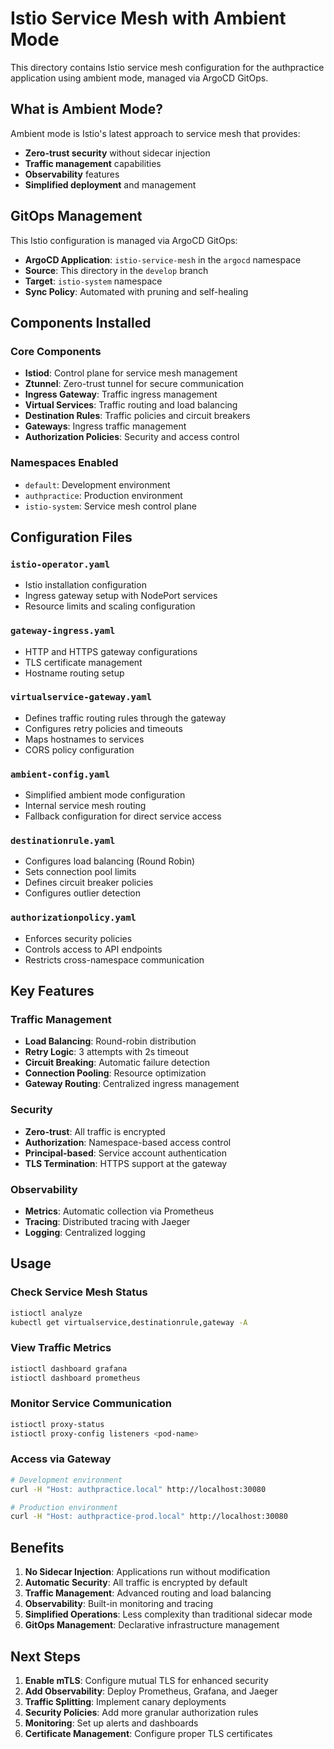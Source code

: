 # Istio Service Mesh with Ambient Mode

This directory contains Istio service mesh configuration for the authpractice application using ambient mode, managed via ArgoCD GitOps.

## What is Ambient Mode?

Ambient mode is Istio's latest approach to service mesh that provides:
- **Zero-trust security** without sidecar injection
- **Traffic management** capabilities
- **Observability** features
- **Simplified deployment** and management

## GitOps Management

This Istio configuration is managed via ArgoCD GitOps:
- **ArgoCD Application**: `istio-service-mesh` in the `argocd` namespace
- **Source**: This directory in the `develop` branch
- **Target**: `istio-system` namespace
- **Sync Policy**: Automated with pruning and self-healing

## Components Installed

### Core Components
- **Istiod**: Control plane for service mesh management
- **Ztunnel**: Zero-trust tunnel for secure communication
- **Ingress Gateway**: Traffic ingress management
- **Virtual Services**: Traffic routing and load balancing
- **Destination Rules**: Traffic policies and circuit breakers
- **Gateways**: Ingress traffic management
- **Authorization Policies**: Security and access control

### Namespaces Enabled
- `default`: Development environment
- `authpractice`: Production environment
- `istio-system`: Service mesh control plane

## Configuration Files

### `istio-operator.yaml`
- Istio installation configuration
- Ingress gateway setup with NodePort services
- Resource limits and scaling configuration

### `gateway-ingress.yaml`
- HTTP and HTTPS gateway configurations
- TLS certificate management
- Hostname routing setup

### `virtualservice-gateway.yaml`
- Defines traffic routing rules through the gateway
- Configures retry policies and timeouts
- Maps hostnames to services
- CORS policy configuration

### `ambient-config.yaml`
- Simplified ambient mode configuration
- Internal service mesh routing
- Fallback configuration for direct service access

### `destinationrule.yaml`
- Configures load balancing (Round Robin)
- Sets connection pool limits
- Defines circuit breaker policies
- Configures outlier detection

### `authorizationpolicy.yaml`
- Enforces security policies
- Controls access to API endpoints
- Restricts cross-namespace communication

## Key Features

### Traffic Management
- **Load Balancing**: Round-robin distribution
- **Retry Logic**: 3 attempts with 2s timeout
- **Circuit Breaking**: Automatic failure detection
- **Connection Pooling**: Resource optimization
- **Gateway Routing**: Centralized ingress management

### Security
- **Zero-trust**: All traffic is encrypted
- **Authorization**: Namespace-based access control
- **Principal-based**: Service account authentication
- **TLS Termination**: HTTPS support at the gateway

### Observability
- **Metrics**: Automatic collection via Prometheus
- **Tracing**: Distributed tracing with Jaeger
- **Logging**: Centralized logging

## Usage

### Check Service Mesh Status
```bash
istioctl analyze
kubectl get virtualservice,destinationrule,gateway -A
```

### View Traffic Metrics
```bash
istioctl dashboard grafana
istioctl dashboard prometheus
```

### Monitor Service Communication
```bash
istioctl proxy-status
istioctl proxy-config listeners <pod-name>
```

### Access via Gateway
```bash
# Development environment
curl -H "Host: authpractice.local" http://localhost:30080

# Production environment  
curl -H "Host: authpractice-prod.local" http://localhost:30080
```

## Benefits

1. **No Sidecar Injection**: Applications run without modification
2. **Automatic Security**: All traffic is encrypted by default
3. **Traffic Management**: Advanced routing and load balancing
4. **Observability**: Built-in monitoring and tracing
5. **Simplified Operations**: Less complexity than traditional sidecar mode
6. **GitOps Management**: Declarative infrastructure management

## Next Steps

1. **Enable mTLS**: Configure mutual TLS for enhanced security
2. **Add Observability**: Deploy Prometheus, Grafana, and Jaeger
3. **Traffic Splitting**: Implement canary deployments
4. **Security Policies**: Add more granular authorization rules
5. **Monitoring**: Set up alerts and dashboards
6. **Certificate Management**: Configure proper TLS certificates 